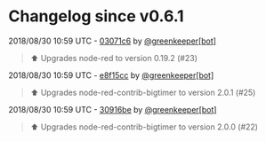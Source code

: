 # Changelog since v0.6.1

2018/08/30 10:59 UTC - [03071c6](https://github.com/hassio-addons/addon-node-red/commit/03071c64fc56424eb0b88e7df1af90f120ebef17) by [@greenkeeper[bot]](https://github.com/apps/greenkeeper)
> :arrow_up: Upgrades node-red to version 0.19.2 (#23) 

2018/08/30 10:59 UTC - [e8f15cc](https://github.com/hassio-addons/addon-node-red/commit/e8f15cc6ec6a128861baa9665199e55eb4c80a06) by [@greenkeeper[bot]](https://github.com/apps/greenkeeper)
> :arrow_up: Upgrades node-red-contrib-bigtimer to version 2.0.1 (#25) 

2018/08/30 10:59 UTC - [30916be](https://github.com/hassio-addons/addon-node-red/commit/30916be7358e7d3561882309a63814f8e9160389) by [@greenkeeper[bot]](https://github.com/apps/greenkeeper)
> :arrow_up: Upgrades node-red-contrib-bigtimer to version 2.0.0 (#22) 

